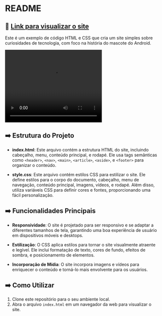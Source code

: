# README

## 📌 [Link para visualizar o site](https://quiet-medovik-6a6a17.netlify.app/)

Este é um exemplo de código HTML e CSS que cria um site simples sobre curiosidades de tecnologia, com foco na história do mascote do Android.

<video width="320" height="240" controls>
  <source src="/video/video_tdigKu6e.mp4" type="video/mp4">
  Seu navegador não suporta o elemento de vídeo.
</video>


## ➡️ Estrutura do Projeto

- **index.html**: Este arquivo contém a estrutura HTML do site, incluindo cabeçalho, menu, conteúdo principal, e rodapé. Ele usa tags semânticas como `<header>`, `<nav>`, `<main>`, `<article>`, `<aside>`, e `<footer>` para organizar o conteúdo.

- **style.css**: Este arquivo contém estilos CSS para estilizar o site. Ele define estilos para o corpo do documento, cabeçalho, menu de navegação, conteúdo principal, imagens, vídeos, e rodapé. Além disso, utiliza variáveis CSS para definir cores e fontes, proporcionando uma fácil personalização.

## ➡️ Funcionalidades Principais

- **Responsividade**: O site é projetado para ser responsivo e se adaptar a diferentes tamanhos de tela, garantindo uma boa experiência de usuário em dispositivos móveis e desktops.

- **Estilização**: O CSS aplica estilos para tornar o site visualmente atraente e legível. Ele inclui formatação de texto, cores de fundo, efeitos de sombra, e posicionamento de elementos.

- **Incorporação de Mídia**: O site incorpora imagens e vídeos para enriquecer o conteúdo e torná-lo mais envolvente para os usuários.

## ➡️ Como Utilizar

1. Clone este repositório para o seu ambiente local.
2. Abra o arquivo `index.html` em um navegador da web para visualizar o site.


